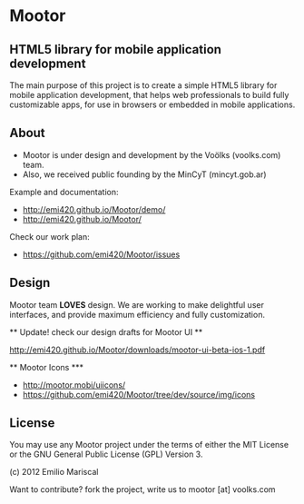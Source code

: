# Mootor

## HTML5 library for mobile application development

The main purpose of this project is to create a simple HTML5 library for mobile application development, that helps web professionals to build fully customizable apps, for use in browsers or embedded in mobile applications.


## About

* Mootor is under design and development by the Voölks (voolks.com) team.
* Also, we received public founding by the MinCyT (mincyt.gob.ar)

Example and documentation:

* http://emi420.github.io/Mootor/demo/
* http://emi420.github.io/Mootor/

Check our work plan:

* https://github.com/emi420/Mootor/issues


## Design

Mootor team **LOVES** design. We are working to make delightful user interfaces, and provide maximum efficiency and fully customization.

** Update! check our design drafts for Mootor UI **

http://emi420.github.io/Mootor/downloads/mootor-ui-beta-ios-1.pdf

** Mootor Icons ***

* http://mootor.mobi/uiicons/
* https://github.com/emi420/Mootor/tree/dev/source/img/icons


## License

You may use any Mootor project under the terms of either the MIT License or the GNU General Public License (GPL) Version 3.

(c) 2012 Emilio Mariscal

Want to contribute? fork the project, write us to mootor [at] voolks.com